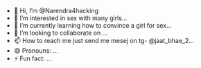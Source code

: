 - 👋 Hi, I’m @Narendra4hacking
- 👀 I’m interested in sex with many girls...
- 🌱 I’m currently learning how to convince a girl for sex...
- 💞️ I’m looking to collaborate on ...
- 📫 How to reach me just send me mesej on tg- @jaat_bhae_2...
- 😄 Pronouns: ...
- ⚡ Fun fact: ...

<!---
Narendra4hacking/Narendra4hacking is a ✨ special ✨ repository because its `README.md` (this file) appears on your GitHub profile.
You can click the Preview link to take a look at your changes.
--->
